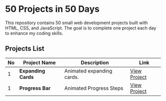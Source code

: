 # 50 Projects in 50 Days
This repository contains 50 small web development projects built with HTML, CSS, and JavaScript. The goal is to complete one project each day to enhance my coding skills.

## Projects List

| No  | Project Name         | Description                               | Link    |
| --- | -------------------- | ----------------------------------------- | ------- |
| 1   | **Expanding Cards**   | Animated expanding cards.  | [View Project](https://github.com/furkanturkerr/50-projects-in-50-days/tree/main/Project-1) |
| 1   | **Progress Bar**   | Animated Progress Steps   | [View Project](https://github.com/furkanturkerr/50-projects-in-50-days/tree/main/Project-2) |

